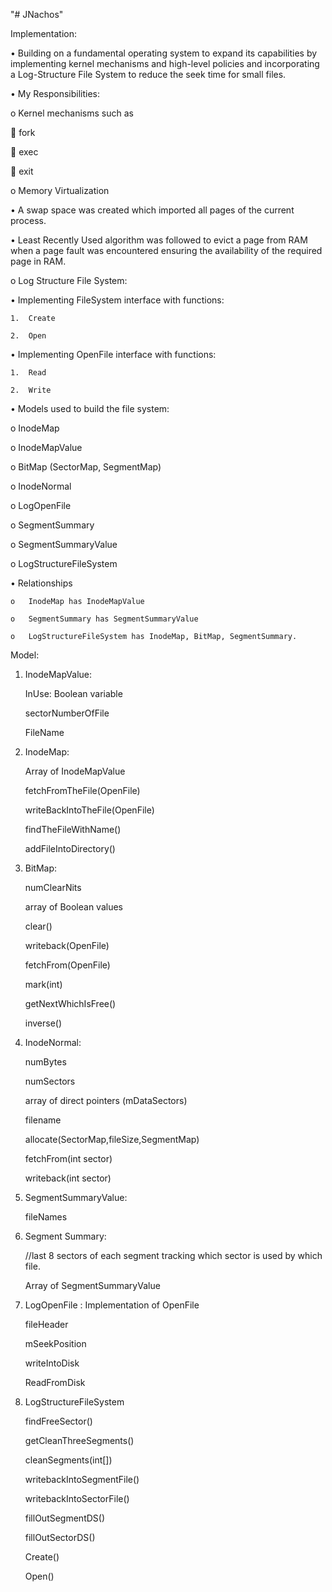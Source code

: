 "# JNachos" 

Implementation:

•	Building on a fundamental operating system to expand its capabilities by implementing kernel mechanisms and high-level policies and incorporating a Log-Structure File System to reduce the seek time for small files.

•	My Responsibilities:

o	Kernel mechanisms such as

  	 fork 
  
  	exec 
  
  	exit 
  
  
o	Memory Virtualization 

  •	A swap space was created which imported all pages of the current process.
  
  •	Least Recently Used algorithm was followed to evict a page from RAM when a page fault was encountered ensuring the availability of       the required page in RAM.
  
  
o	Log Structure File System:

  •	Implementing FileSystem interface with functions:

    1.	Create
    
    2.	Open
    
  •	Implementing OpenFile interface with functions:
  
    1.	Read
    
    2.	Write
    
    
    
  •	Models used to build the file system:
  
  o	InodeMap
  
  o	InodeMapValue
  
  o	BitMap (SectorMap, SegmentMap) 
  
  o	InodeNormal
  
  o	LogOpenFile
  
  o	SegmentSummary
  
  o	SegmentSummaryValue
  
  o	LogStructureFileSystem
  
  
  •	Relationships

    o	InodeMap has InodeMapValue
    
    o	SegmentSummary has SegmentSummaryValue
    
    o	LogStructureFileSystem has InodeMap, BitMap, SegmentSummary.



Model:


1)	InodeMapValue:

      InUse: Boolean variable
      
      sectorNumberOfFile
      
      FileName
      
      
2)	InodeMap:

      Array of InodeMapValue
      
     fetchFromTheFile(OpenFile)
     
     writeBackIntoTheFile(OpenFile)
     
     findTheFileWithName()
     
     addFileIntoDirectory()
     
     
     
3)	BitMap:

     numClearNits
     
     array of Boolean values 
     
     clear()
     
     writeback(OpenFile)
     
     fetchFrom(OpenFile)
     
     mark(int)
     
     getNextWhichIsFree()
     
     inverse()
     
     
     
4)	InodeNormal:

     numBytes
     
     numSectors
     
     array of direct pointers (mDataSectors)
     
     filename
     
     allocate(SectorMap,fileSize,SegmentMap)
     
     fetchFrom(int sector)
     
     writeback(int sector)
     
     
5)	SegmentSummaryValue:

      fileNames
      
      
6)	Segment Summary:

     //last 8 sectors of each segment tracking which sector is used by which file.
     
    Array of SegmentSummaryValue
    
    
7)	LogOpenFile : Implementation of OpenFile

    fileHeader
    
    mSeekPosition
    
    writeIntoDisk
    
    ReadFromDisk
    
      
8)	LogStructureFileSystem

    findFreeSector()
    
    getCleanThreeSegments()
    
    cleanSegments(int[])
    
    writebackIntoSegmentFile()
    
    writebackIntoSectorFile()
    
    fillOutSegmentDS()
    
    fillOutSectorDS()
    
    Create()
    
    Open()
